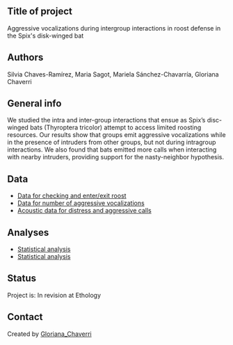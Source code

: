 ## Title of project
Aggressive vocalizations during intergroup interactions in roost defense in the Spix's disk-winged bat

## Authors
Silvia Chaves-Ramírez, Maria Sagot, Mariela Sánchez-Chavarría, Gloriana Chaverri 

## General info
We studied the intra and inter-group interactions that ensue as Spix’s disc-winged bats (Thyroptera tricolor) attempt to access limited roosting resources. Our results show that groups emit aggressive vocalizations while in the presence of intruders from other groups, but not during intragroup interactions. We also found that bats emitted more calls when interacting with nearby intruders, providing support for the nasty-neighbor hypothesis.

## Data
* [Data for checking and enter/exit roost](data1.csv)
* [Data for number of aggressive vocalizations](data2.csv)
* [Acoustic data for distress and aggressive calls](Vocal_analysis.csv)

## Analyses

* [Statistical analysis](Analysis.R)
* [Statistical analysis](Vocal_analysis.R)

## Status
Project is: In revision at Ethology

## Contact
Created by [Gloriana_Chaverri](batcr.com/)
